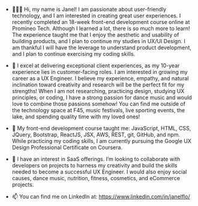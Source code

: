 - 👩🏼‍💻  Hi, my name is Janel! I am passionate about user-friendly technology, and I am interested in creating great user experiences. I recently completed an 18-week front-end development course online at Promineo Tech. Although I learned a lot, there is so much more to learn! The experience taught me that I enjoy the aesthetic and usability of building products, and I plan to continue my studies in UX/UI Design. I am thankful I will have the leverage to understand product development, and I plan to continue exercising my coding skills.

- 👀  I excel at delivering exceptional client experiences, as my 10-year experience lies in customer-facing roles. I am interested in growing my career as a UX Engineer. I believe my experience, empathy, and natural inclination toward creativity and research will be the perfect fit for my strengths! When I am not researching, practicing design, studying UX principles, or coding, I have a strong passion for dance music and would love to combine those passions somehow! You can find me outside of the technology space at F45, music festivals, live sporting events, the lake, and spending quality time with my loved ones! 

- 🌱  My front-end development course taught me: JavaScript, HTML, CSS, JQuery, Bootstrap, ReactJS, JSX, AWS, REST, git, GitHub, and npm. While practicing my coding skills, I am currently pursuing the Google UX Design Professional Certificate on Coursera.  

- 💞️  I have an interest in SaaS offerings. I’m looking to collaborate with developers on projects to harness my creativity and build the skills needed to become a successful UX Engineer. I would also enjoy social causes, dance music, nutrition, fitness, cosmetics, and eCommerce projects.

- 📫  You can find me on LinkedIn at: https://www.linkedin.com/in/janelflo/

<!---
janelflo/janelflo is a ✨ special ✨ repository because its `README.md` (this file) appears on your GitHub profile.
You can click the Preview link to take a look at your changes.
--->
